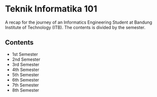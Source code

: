 # Teknik Informatika 101
A recap for the journey of an Informatics Engineering Student at Bandung Institute of Technology (ITB). The contents is divided by the semester.

## Contents
- 1st Semester
- 2nd Semester
- 3rd Semester
- 4th Semester
- 5th Semester
- 6th Semester
- 7th Semester
- 8th Semester
